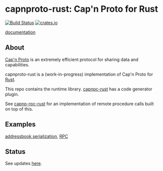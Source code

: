 # capnproto-rust: Cap'n Proto for Rust

[![Build Status](https://travis-ci.org/dwrensha/capnproto-rust.svg?branch=master)](https://travis-ci.org/dwrensha/capnproto-rust)
[![crates.io](http://meritbadge.herokuapp.com/capnp)](https://crates.io/crates/capnp)

[documentation](https://docs.capnproto-rust.org)

## About

[Cap'n Proto](http://kentonv.github.io/capnproto/) is an
extremely efficient protocol
for sharing data and capabilities.

capnproto-rust is a (work-in-progress) implementation of Cap'n Proto
for [Rust](http://www.rust-lang.org).

This repo contains the runtime library. [capnpc-rust](https://github.com/dwrensha/capnpc-rust)
has a code generator plugin.

See [capnp-rpc-rust](https://github.com/dwrensha/capnp-rpc-rust)
for an implementation of
remote procedure calls built on top of this.

## Examples

[addressbook serialization](https://github.com/dwrensha/capnpc-rust/tree/master/example/addressbook),
[RPC](https://github.com/dwrensha/capnp-rpc-rust/tree/master/examples)

## Status

See updates [here](https://dwrensha.github.io/capnproto-rust).



